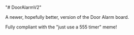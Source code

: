 "# DoorAlarmV2" 

A newer, hopefully better, version of the Door Alarm board.

Fully compliant with the "just use a 555 timer" meme!
